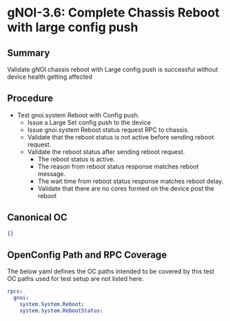 # gNOI-3.6: Complete Chassis Reboot with large config push

## Summary

Validate gNOI chassis reboot with Large config push is successful without device
health getting affected

## Procedure

*   Test gnoi.system Reboot with Config push.
    *   Issue a Large Set config push to the device
    *   Issue gnoi.system Reboot status request RPC to chassis.
    *   Validate that the reboot status is not active before sending reboot request.
    *   Validate the reboot status after sending reboot request.
        *   The reboot status is active.
        *   The reason from reboot status response matches reboot message.
        *   The wait time from reboot status response matches reboot delay.
        *   Validate that there are no cores formed on the device post the reboot

## Canonical OC
```json
{}
```
## OpenConfig Path and RPC Coverage

The below yaml defines the OC paths intended to be covered by this test
OC paths used for test setup are not listed here.
```yaml
rpcs:
  gnoi:
    system.System.Reboot:
    system.System.RebootStatus:
```


